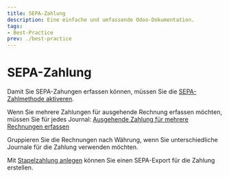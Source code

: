 ```yaml
---
title: SEPA-Zahlung
description: Eine einfache und umfassende Odoo-Dokumentation.
tags:
- Best-Practice
prev: ./best-practice
---
```

# SEPA-Zahlung

Damit Sie SEPA-Zahungen erfassen können, müssen Sie die [SEPA-Zahlmethode aktiveren](Finance%20Payments.md#SEPA-Zahlmethode%20aktiveren).

Wenn Sie mehrere Zahlungen für ausgehende Rechnung erfassen möchten, müssen Sie für jedes Journal: [Ausgehende Zahlung für mehrere Rechnungen erfassen](Finance%20Payments.md#Ausgehende%20Zahlung%20für%20mehrere%20Rechnungen%20erfassen)

Gruppieren Sie die Rechnungen nach Währung, wenn Sie unterschiedliche Journale für die Zahlung verwenden möchten.

Mit [Stapelzahlung anlegen](Finance%20Payments.md#Stapelzahlung%20anlegen) können Sie einen SEPA-Export für die Zahlung erstellen.